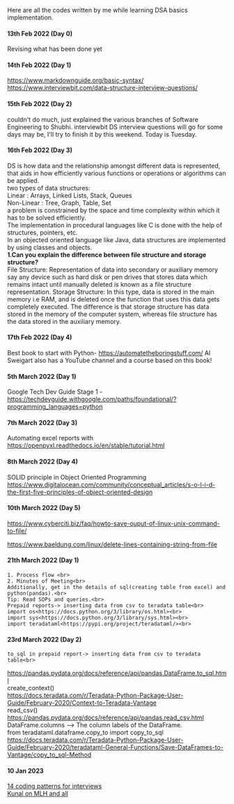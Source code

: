 
Here are all the codes written by me while learning DSA basics implementation.<br>
#### 13th Feb 2022 (Day 0)<br>
Revising what has been done yet<br>
#### 14th Feb 2022 (Day 1)<br>
<https://www.markdownguide.org/basic-syntax/> <br>
<https://www.interviewbit.com/data-structure-interview-questions/> <br>
#### 15th Feb 2022 (Day 2) <br>
couldn't do much, just explained the various branches of Software Engineering to Shubhi.
interviewbit DS interview questions will go for some days may be, I'll try to finish it by this weekend. Today is Tuesday.
<br>
#### 16th Feb 2022 (Day 3) <br>
<p>
DS is how data and the relationship amongst different data is represented, that aids in how efficiently various functions or operations or algorithms can be applied.
<br>
two types of data structures:
<br>
Linear : Arrays, Linked Lists, Stack, Queues
<br>
Non-Linear : Tree, Graph, Table, Set
<br>
a problem is constrained by the space and time complexity within which it has to be solved efficiently.
<br>
The implementation in procedural languages like C is done with the help of structures, pointers, etc.
<br>
In an objected oriented language like Java, data structures are implemented by using classes and objects.
<br>
<strong> 1.Can you explain the difference between file structure and storage structure? </strong>
<br>
File Structure: Representation of data into secondary or auxiliary memory say any device such as hard disk or pen drives that stores data which remains intact until manually deleted is known as a file structure representation.
Storage Structure: In this type, data is stored in the main memory i.e RAM, and is deleted once the function that uses this data gets completely executed.
The difference is that storage structure has data stored in the memory of the computer system, whereas file structure has the data stored in the auxiliary memory.
<br>
  <https://www.markdownguide.org/hacks/#indent-tab>
  </p>

#### 17th Feb 2022 (Day 4) <br>
 Best book to start with Python- 
<https://automatetheboringstuff.com/>
  Al Sweigart also has a YouTube channel and a course based on this book!<br>
  
#### 5th March 2022 (Day 1)<br>
 Google Tech Dev Guide
  Stage 1 - <https://techdevguide.withgoogle.com/paths/foundational/?programming_languages=python> <br>
  
#### 7th March 2022 (Day 3)<br>
  Automating excel reports with <https://openpyxl.readthedocs.io/en/stable/tutorial.html>
  <br>
  
#### 8th March 2022 (Day 4)<br>
  SOLID principle in Object Oriented Programming <https://www.digitalocean.com/community/conceptual_articles/s-o-l-i-d-the-first-five-principles-of-object-oriented-design>
  <br>
#### 10th March 2022 (Day 5)<br> 
 <https://www.cyberciti.biz/faq/howto-save-ouput-of-linux-unix-command-to-file/> <br>
  
  <https://www.baeldung.com/linux/delete-lines-containing-string-from-file> <br>
    
 #### 21th March 2022 (Day 1)<br> 
    1. Process flow <br>
    2. Minutes of Meeting<br>
    Additionally, get in the details of sql(creating table from excel) and python(pandas).<br>
    Tip: Read SOPs and queries.<br>
    Prepaid reports-> inserting data from csv to teradata table<br>
    import os<https://docs.python.org/3/library/os.html><br>
    import sys<https://docs.python.org/3/library/sys.html><br>
    import teradataml<https://pypi.org/project/teradataml/><br>
   #### 23rd March 2022 (Day 2)<br> 
    to_sql in prepaid report-> inserting data from csv to teradata table<br>
  <https://pandas.pydata.org/docs/reference/api/pandas.DataFrame.to_sql.html><br>
    create_context()<br>
    <https://docs.teradata.com/r/Teradata-Python-Package-User-Guide/February-2020/Context-to-Teradata-Vantage><br>
    read_csv()<br> <https://pandas.pydata.org/docs/reference/api/pandas.read_csv.html><br>
      DataFrame.columns --> The column labels of the DataFrame.<br>
      from teradataml.dataframe.copy_to import copy_to_sql<br> <https://docs.teradata.com/r/Teradata-Python-Package-User-Guide/February-2020/teradataml-General-Functions/Save-DataFrames-to-Vantage/copy_to_sql-Method>
  
  #### 10 Jan 2023 <br>
[14 coding patterns for interviews](https://www.teamblind.com/blog/index.php/2022/06/27/top-leetcode-patterns-coding-interview-questions/)<br>
[Kunal on MLH and all](https://youtu.be/loCLu8Iq1dQ)
